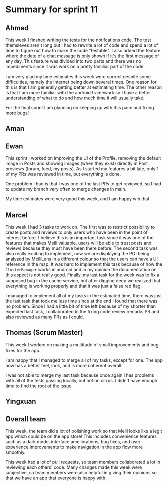 # Summary for sprint 11

## Ahmed

This week I finshed writing the tests for the notifcations code. The test themsleves aren't long but I had to rewrite a lot of code and spend a lot of time to figure out how to make the code "testable". I also added the feature where the date of a chat message is only shown if it's the first message of any day. This feature was divided into two parts and there was no impediments since it was work on a pretty familiar part of the code.

I am very glad my time estimates this week were correct despite some difficulties, namely the internet being down several times. One reason for this is that I am generally getting better at estimating time. The other reason is that I am more familiar with the android framework so I have a better understanding of what to do and how much time it will usually take.

For the final sprint I am planning on keeping up with this pace and fixing more bugs!

## Aman


## Ewan 
This sprint I worked on improving the UI of the Profile, removing the default image in Posts and showing images (when they exist) directly in Post previews (forum, feed, my posts).
As I started my features a bit late, only 1 of my PRs was reviewed in time, but everything is done.

One problem I had is that I was one of the last PRs to get reviewed, so I had to update my branch very often to merge changes in main.

My time estimates were very good this week, and I am happy wih that.

## Marcel 
This week I had 3 tasks to work on. The first was to restrict possibility to create posts and reviews to only users who have been in the point of interest before. I believe this is an important task since it was one of the features that makes Meili valuable, users will be able to trust posts and reviews because they must have been there before. The second task was also really exciting to implement, now we are displaying the POI being analyzed by MeiliLens in a different colour so that the users can have a UI reference in the map. It was hard to implement this task because of how the `ClusterManager` works in android and in my opinion the documentation on this aspect is not really good. Finally, my last task for the week was to fix a supposed bug in the cache service, but after digging deep we realized that everything is working properly and that it was just a false red flag.

I managed to implement all of my tasks in the estimated time, there was just the last task that took me less time since at the end I found that there was no problem. Since I had a little bit of time left because of my shorter than expected last task, I collaborated in the fixing code review remarks PR and also reviewed as many PRs as I could.

## Thomas (Scrum Master)

This week I worked on making a multitude of small improvements and bug fixes for the app.

I am happy that I managed to merge all of my tasks, except for one. The app now has a better feel, look, and is more coherent overall.

I was not able to merge my last task because once again I has problems with all of the tests passing locally, but not on cirrus. I didn't have enough time to find the root of the issue.


## Yingxuan


## Overall team

This week, the team did a lot of polishing work so that Meili looks like a legit app which could be on the app store! This includes convenience features such as a dark mode, interface ameliorations, bug fixes, and user experience improvements to make navigation in the app flow more smoothly.

This week had a lot of pull requests, so team members collaborated a lot in reviewing each others' code. Many changes made this week were subjective, so team members were also helpful in giving their opinions so that we have an app that everyone is happy with.

